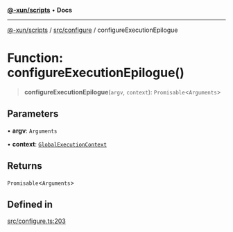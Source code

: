 [**@-xun/scripts**](../../../README.md) • **Docs**

***

[@-xun/scripts](../../../README.md) / [src/configure](../README.md) / configureExecutionEpilogue

# Function: configureExecutionEpilogue()

> **configureExecutionEpilogue**(`argv`, `context`): `Promisable`\<`Arguments`\>

## Parameters

• **argv**: `Arguments`

• **context**: [`GlobalExecutionContext`](../type-aliases/GlobalExecutionContext.md)

## Returns

`Promisable`\<`Arguments`\>

## Defined in

[src/configure.ts:203](https://github.com/Xunnamius/xscripts/blob/59530a02df766279a72886cbc0ab5e0790db98cc/src/configure.ts#L203)
